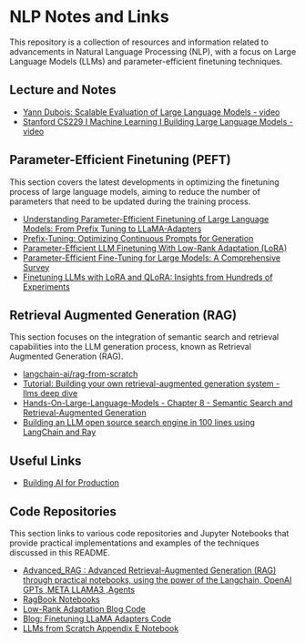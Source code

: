 # NLP Notes and Links

This repository is a collection of resources and information related to advancements in Natural Language Processing (NLP), with a focus on Large Language Models (LLMs) and parameter-efficient finetuning techniques.

## Lecture and Notes
- [Yann Dubois: Scalable Evaluation of Large Language Models - video](https://www.youtube.com/watch?v=ZaQYM-YF1rM&ab_channel=MayurNaik)
- [Stanford CS229 I Machine Learning I Building Large Language Models - video](https://www.youtube.com/watch?v=9vM4p9NN0Ts&ab_channel=StanfordOnline)

## Parameter-Efficient Finetuning (PEFT)

This section covers the latest developments in optimizing the finetuning process of large language models, aiming to reduce the number of parameters that need to be updated during the training process.

- [Understanding Parameter-Efficient Finetuning of Large Language Models: From Prefix Tuning to LLaMA-Adapters](https://lightning.ai/pages/community/article/understanding-llama-adapters/)
- [Prefix-Tuning: Optimizing Continuous Prompts for Generation](https://arxiv.org/abs/2101.00190)
- [Parameter-Efficient LLM Finetuning With Low-Rank Adaptation (LoRA)](https://lightning.ai/pages/community/tutorial/lora-llm/)
- [Parameter-Efficient Fine-Tuning for Large Models: A Comprehensive Survey](https://arxiv.org/abs/2403.14608)
- [Finetuning LLMs with LoRA and QLoRA: Insights from Hundreds of Experiments](https://lightning.ai/pages/community/lora-insights/)

## Retrieval Augmented Generation (RAG)

This section focuses on the integration of semantic search and retrieval capabilities into the LLM generation process, known as Retrieval Augmented Generation (RAG).

- [langchain-ai/rag-from-scratch](https://github.com/langchain-ai/rag-from-scratch/tree/main?tab=readme-ov-file)
- [Tutorial: Building your own retrieval-augmented generation system - llms deep dive](https://github.com/springer-llms-deep-dive/llms-deep-dive-tutorials/tree/main/tutorials/chapter7)
- [Hands-On-Large-Language-Models - Chapter 8 - Semantic Search and Retrieval-Augmented Generation](https://github.com/HandsOnLLM/Hands-On-Large-Language-Models/tree/main/chapter08)
- [Building an LLM open source search engine in 100 lines using LangChain and Ray](https://www.anyscale.com/blog/llm-open-source-search-engine-langchain-ray)


## Useful Links
 
- [Building AI for Production](https://towardsai.net/book)



## Code Repositories

This section links to various code repositories and Jupyter Notebooks that provide practical implementations and examples of the techniques discussed in this README.

- [Advanced_RAG : Advanced Retrieval-Augmented Generation (RAG) through practical notebooks, using the power of the Langchain, OpenAI GPTs ,META LLAMA3 ,Agents](https://github.com/NisaarAgharia/Advanced_RAG)
- [RagBook Notebooks](https://github.com/towardsai/ragbook-notebooks?tab=readme-ov-file)
- [Low-Rank Adaptation Blog Code](https://github.com/rasbt/low-rank-adaptation-blog/tree/main/code)
- [Blog: Finetuning LLaMA Adapters Code](https://github.com/rasbt/blog-finetuning-llama-adapters/tree/main/three-conventional-methods)
- [LLMs from Scratch Appendix E Notebook](https://github.com/rasbt/LLMs-from-scratch/blob/main/appendix-E/01_main-chapter-code/appendix-E.ipynb)


